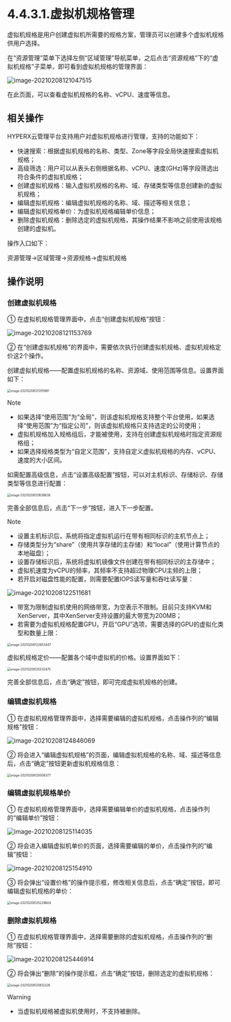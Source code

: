 # 4.4.3.1.虚拟机规格管理

虚拟机规格是用户创建虚拟机所需要的规格方案，管理员可以创建多个虚拟机规格供用户选择。

在“资源管理”菜单下选择左侧“区域管理”导航菜单，之后点击“资源规格”下的“虚拟机规格”子菜单，即可看到虚拟机规格的管理界面：

![image-20210208121047515](vm_specification.assets/image-20210208121047515.png)

在此页面，可以查看虚拟机规格的名称、vCPU、速度等信息。

## 相关操作

HYPERX云管理平台支持用户对虚拟机规格进行管理，支持的功能如下：

- 快速搜索：根据虚拟机规格的名称、类型、Zone等字段全局快速搜索虚拟机规格；
- 高级筛选：用户可以从表头右侧根据名称、vCPU、速度(GHz)等字段筛选出符合条件的虚拟机规格；
- 创建虚拟机规格：输入虚拟机规格的名称、域、存储类型等信息创建新的虚拟机规格；
- 编辑虚拟机规格：编辑虚拟机规格的名称、域、描述等相关信息；
- 编辑虚拟机规格单价：为虚拟机规格编辑单价信息；
- 删除虚拟机规格：删除选定的虚拟机规格，其操作结果不影响之前使用该规格创建的虚拟机。


操作入口如下：

资源管理→区域管理→资源规格→虚拟机规格

## 操作说明

### 创建虚拟机规格

① 在虚拟机规格管理界面中，点击“创建虚拟机规格”按钮：

![image-20210208121153769](vm_specification.assets/image-20210208121153769.png)

② 在“创建虚拟机规格”的界面中，需要依次执行创建虚拟机规格、虚拟机规格定价这2个操作。

创建虚拟机规格——配置虚拟机规格的名称、资源域、使用范围等信息。设置界面如下：

<img src="vm_specification.assets/image-20210208121315991.png" alt="image-20210208121315991" style="zoom:50%;" />

> [!NOTE]
>
> - 如果选择“使用范围”为“全局”，则该虚拟机规格支持整个平台使用，如果选择“使用范围”为“指定公司”，则该虚拟机规格只支持选定的公司使用；
> - 虚拟机规格加入规格组后，才能被使用，支持在创建虚拟机规格时指定资源规格组；
> - 如果选择规格类型为“自定义范围”，支持自定义虚拟机规格的内存、vCPU、速度的大小区间。

如需配置高级信息，点击“设置高级配置”按钮，可以对主机标识、存储标识、存储类型等信息进行配置：

<img src="vm_specification.assets/image-20210208121636638.png" alt="image-20210208121636638" style="zoom:50%;" />

完善全部信息后，点击“下一步”按钮，进入下一步配置。

> [!NOTE]
>
> - 设置主机标识后，系统将指定虚拟机运行在带有相同标识的主机节点上；
> - 存储类型分为“share”（使用共享存储的主存储）和“local”（使用计算节点的本地磁盘）；
> - 设置存储标识后，系统将虚拟机镜像文件创建在带有相同标识的主存储中；
> - 虚拟机速度为vCPU的频率，其频率不支持超过物理CPU主频的上限；
> - 若开启对磁盘性能的配置，则需要配置IOPS读写量和吞吐读写量：
>
> ![image-20210208122511681](vm_specification.assets/image-20210208122511681.png)
>
> - 带宽为限制虚拟机使用的网络带宽，为空表示不限制。目前只支持KVM和XenServer，其中XenServer支持设置的最大带宽为200MB；
> - 若需要为虚拟机规格配置GPU，开启“GPU”选项，需要选择的GPU的虚拟化类型和数量上限：
>
> <img src="vm_specification.assets/image-20210208122653447.png" alt="image-20210208122653447" style="zoom:50%;" />

虚拟机规格定价——配置各个域中虚拟机的价格。设置界面如下：

<img src="vm_specification.assets/image-20210208125332475.png" alt="image-20210208125332475" style="zoom:50%;" />

完善全部信息后，点击“确定”按钮，即可完成虚拟机规格的创建。

### 编辑虚拟机规格

① 在虚拟机规格管理界面中，选择需要编辑的虚拟机规格，点击操作列的“编辑规格”按钮：

![image-20210208124846069](vm_specification.assets/image-20210208124846069.png)

② 将会进入“编辑虚拟机规格”的页面，编辑虚拟机规格的名称、域、描述等信息后，点击“确定”按钮更新虚拟机规格信息：

<img src="vm_specification.assets/image-20210208125006377.png" alt="image-20210208125006377" style="zoom:50%;" />

### 编辑虚拟机规格单价

① 在虚拟机规格管理界面中，选择需要编辑单价的虚拟机规格，点击操作列的“编辑单价”按钮：

![image-20210208125114035](vm_specification.assets/image-20210208125114035.png)

② 将会进入编辑虚拟机单价的页面，选择需要编辑的单价，点击操作列的“编辑”按钮：

![image-20210208125154910](vm_specification.assets/image-20210208125154910.png)

③ 将会弹出“设置价格”的操作提示框，修改相关信息后，点击“确定”按钮，即可编辑虚拟机规格的单价：

<img src="vm_specification.assets/image-20210208125229604.png" alt="image-20210208125229604" style="zoom:50%;" />

### 删除虚拟机规格

① 在虚拟机规格管理界面中，选择需要删除的虚拟机规格，点击操作列的“删除”按钮：

![image-20210208125446914](vm_specification.assets/image-20210208125446914.png)

② 将会弹出“删除”的操作提示框，点击“确定”按钮，删除选定的虚拟机规格：

<img src="vm_specification.assets/image-20210208125612226.png" alt="image-20210208125612226" style="zoom:50%;" />

> [!WARNING]
>
> - 当虚拟机规格被虚拟机使用时，不支持被删除。

